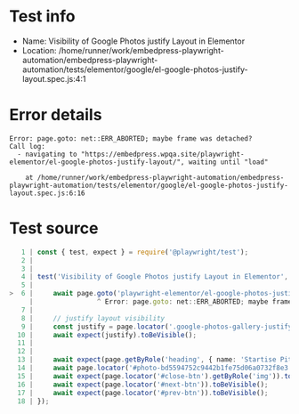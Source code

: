 # Test info

- Name: Visibility of Google Photos justify Layout in Elementor
- Location: /home/runner/work/embedpress-playwright-automation/embedpress-playwright-automation/tests/elementor/google/el-google-photos-justify-layout.spec.js:4:1

# Error details

```
Error: page.goto: net::ERR_ABORTED; maybe frame was detached?
Call log:
  - navigating to "https://embedpress.wpqa.site/playwright-elementor/el-google-photos-justify-layout/", waiting until "load"

    at /home/runner/work/embedpress-playwright-automation/embedpress-playwright-automation/tests/elementor/google/el-google-photos-justify-layout.spec.js:6:16
```

# Test source

```ts
   1 | const { test, expect } = require('@playwright/test');
   2 |
   3 |
   4 | test('Visibility of Google Photos justify Layout in Elementor', async ({ page }) => {
   5 |
>  6 |     await page.goto('playwright-elementor/el-google-photos-justify-layout/');
     |                ^ Error: page.goto: net::ERR_ABORTED; maybe frame was detached?
   7 |
   8 |     // justify layout visibility 
   9 |     const justify = page.locator('.google-photos-gallery-justify-widget');
  10 |     await expect(justify).toBeVisible();
  11 |
  12 |
  13 |     await expect(page.getByRole('heading', { name: 'Startise Pitha Utshob 5.0 -' })).toBeVisible();
  14 |     await page.locator('#photo-bd5594752c9442b1fe75d06a0732f8e3').getByRole('img', { name: 'Photo' }).click();
  15 |     await expect(page.locator('#close-btn').getByRole('img')).toBeVisible();
  16 |     await expect(page.locator('#next-btn')).toBeVisible();
  17 |     await expect(page.locator('#prev-btn')).toBeVisible();
  18 | });
```